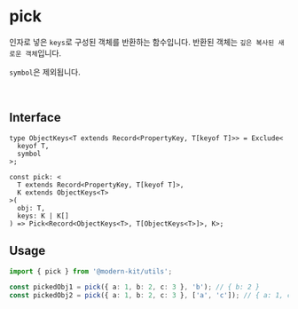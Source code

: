 # pick

인자로 넣은 `keys`로 구성된 객체를 반환하는 함수입니다. 반환된 객체는 `깊은 복사된 새로운 객체`입니다.

`symbol`은 제외됩니다.

<br />

## Interface
```tsx
type ObjectKeys<T extends Record<PropertyKey, T[keyof T]>> = Exclude<
  keyof T,
  symbol
>;

const pick: <
  T extends Record<PropertyKey, T[keyof T]>,
  K extends ObjectKeys<T>
>(
  obj: T,
  keys: K | K[]
) => Pick<Record<ObjectKeys<T>, T[ObjectKeys<T>]>, K>;
```

## Usage
```ts
import { pick } from '@modern-kit/utils';

const pickedObj1 = pick({ a: 1, b: 2, c: 3 }, 'b'); // { b: 2 }
const pickedObj2 = pick({ a: 1, b: 2, c: 3 }, ['a', 'c']); // { a: 1, c: 3 }
```